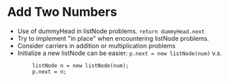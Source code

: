 # Add Two Numbers
+ Use of dummyHead in listNode problems.
    `return dummyHead.next`
+ Try to implement "in place" when encountering listNode problems.
+ Consider carriers in addition or multiplication problems
+ Initialize a new listNode can be easier:
`p.next = new listNode(num)`  v.s.
```
		listNode n = new listNode(num);      
		p.next = n;
```
